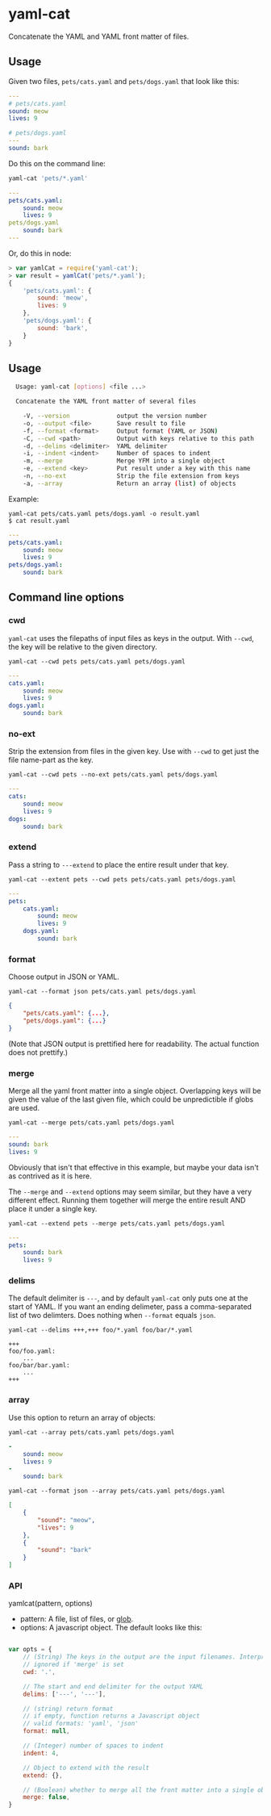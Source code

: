 # yaml-cat

Concatenate the YAML and YAML front matter of files.

## Usage

Given two files, `pets/cats.yaml` and `pets/dogs.yaml` that look like this:

````yaml
---
# pets/cats.yaml
sound: meow
lives: 9
````
````yaml
# pets/dogs.yaml
---
sound: bark
````

Do this on the command line:

````bash
yaml-cat 'pets/*.yaml'
````
````yaml
---
pets/cats.yaml:
    sound: meow
    lives: 9
pets/dogs.yaml
    sound: bark
---
````

Or, do this in node:

````javascript
> var yamlCat = require('yaml-cat');
> var result = yamlCat('pets/*.yaml');
{
    'pets/cats.yaml': {
        sound: 'meow',
        lives: 9
    },
    'pets/dogs.yaml': {
        sound: 'bark',
    }
}
````

## Usage

````bash
  Usage: yaml-cat [options] <file ...>

  Concatenate the YAML front matter of several files

    -V, --version             output the version number
    -o, --output <file>       Save result to file
    -f, --format <format>     Output format (YAML or JSON)
    -C, --cwd <path>          Output with keys relative to this path
    -d, --delims <delimiter>  YAML delimiter
    -i, --indent <indent>     Number of spaces to indent
    -m, --merge               Merge YFM into a single object
    -e, --extend <key>        Put result under a key with this name
    -n, --no-ext              Strip the file extension from keys
    -a, --array               Return an array (list) of objects
````

Example:
````
yaml-cat pets/cats.yaml pets/dogs.yaml -o result.yaml
$ cat result.yaml
````
````yaml
---
pets/cats.yaml:
    sound: meow
    lives: 9
pets/dogs.yaml:
    sound: bark
````

## Command line options

### cwd
`yaml-cat` uses the filepaths of input files as keys in the output. With `--cwd`, the key will be relative to the given directory.
````
yaml-cat --cwd pets pets/cats.yaml pets/dogs.yaml
````
````yaml
---
cats.yaml:
    sound: meow
    lives: 9
dogs.yaml:
    sound: bark
````

### no-ext

Strip the extension from files in the given key. Use with `--cwd` to get just the file name-part as the key.

````
yaml-cat --cwd pets --no-ext pets/cats.yaml pets/dogs.yaml
````
````yaml
---
cats:
    sound: meow
    lives: 9
dogs:
    sound: bark
````

### extend
Pass a string to `---extend` to place the entire result under that key.
````
yaml-cat --extent pets --cwd pets pets/cats.yaml pets/dogs.yaml
````
````yaml
---
pets:
    cats.yaml:
        sound: meow
        lives: 9
    dogs.yaml:
        sound: bark
````

### format
Choose output in JSON or YAML.
````
yaml-cat --format json pets/cats.yaml pets/dogs.yaml
````
````json
{
    "pets/cats.yaml": {...},
    "pets/dogs.yaml": {...}
}
````

(Note that JSON output is prettified here for readability. The actual function does not prettify.)

### merge
Merge all the yaml front matter into a single object. Overlapping keys will be given the value of the last given file, which could be unpredictible if globs are used.
````
yaml-cat --merge pets/cats.yaml pets/dogs.yaml
````
````yaml
---
sound: bark
lives: 9
````

Obviously that isn't that effective in this example, but maybe your data isn't as contrived as it is here.

The `--merge` and `--extend` options may seem similar, but they have a very different effect. Running them together will merge the entire result AND place it under a single key.
````
yaml-cat --extend pets --merge pets/cats.yaml pets/dogs.yaml
````
````yaml
---
pets:
    sound: bark
    lives: 9
````

### delims

The default delimiter is `---`, and by default `yaml-cat` only puts one at the start of YAML. If you want an ending delimeter, pass a comma-separated list of two delimters. Does nothing when `--format` equals `json`.
````
yaml-cat --delims +++,+++ foo/*.yaml foo/bar/*.yaml
````
````
+++
foo/foo.yaml:
    ...
foo/bar/bar.yaml:
    ...
+++
````

### array

Use this option to return an array of objects:
````
yaml-cat --array pets/cats.yaml pets/dogs.yaml
````
````yaml
-
    sound: meow
    lives: 9
-
    sound: bark
````

````
yaml-cat --format json --array pets/cats.yaml pets/dogs.yaml
````
````json
[
    {
        "sound": "meow",
        "lives": 9
    },
    {
        "sound": "bark"
    }
]
````

### API

yamlcat(pattern, options)

* pattern: A file, list of files, or [glob](https://www.npmjs.com/package/glob).
* options: A javascript object. The default looks like this:

````javascript

var opts = {
    // (String) The keys in the output are the input filenames. Interpret them relative to this
    // ignored if 'merge' is set
    cwd: '.',

    // The start and end delimiter for the output YAML
    delims: ['---', '---'],

    // (string) return format
    // if empty, function returns a Javascript object
    // valid formats: 'yaml', 'json'
    format: null,

    // (Integer) number of spaces to indent
    indent: 4,

    // Object to extend with the result
    extend: {},

    // (Boolean) whether to merge all the front matter into a single object
    merge: false,
}
````
